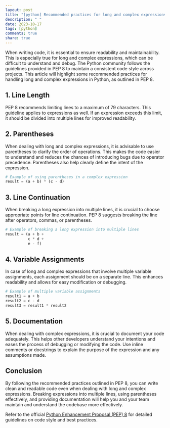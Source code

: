 ```yaml
---
layout: post
title: "[python] Recommended practices for long and complex expressions in PEP 8"
description: " "
date: 2023-10-17
tags: [python]
comments: true
share: true
---
```


When writing code, it is essential to ensure readability and maintainability. This is especially true for long and complex expressions, which can be difficult to understand and debug. The Python community follows the guidelines provided in PEP 8 to maintain a consistent code style across projects. This article will highlight some recommended practices for handling long and complex expressions in Python, as outlined in PEP 8.

## 1. Line Length

PEP 8 recommends limiting lines to a maximum of 79 characters. This guideline applies to expressions as well. If an expression exceeds this limit, it should be divided into multiple lines for improved readability.

## 2. Parentheses

When dealing with long and complex expressions, it is advisable to use parentheses to clarify the order of operations. This makes the code easier to understand and reduces the chances of introducing bugs due to operator precedence. Parentheses also help clearly define the intent of the expression.

```python
# Example of using parentheses in a complex expression
result = (a + b) * (c - d)
```

## 3. Line Continuation

When breaking a long expression into multiple lines, it is crucial to choose appropriate points for line continuation. PEP 8 suggests breaking the line after operators, commas, or parentheses.

```python
# Example of breaking a long expression into multiple lines
result = (a + b +
          c * d +
          e - f)
```

## 4. Variable Assignments

In case of long and complex expressions that involve multiple variable assignments, each assignment should be on a separate line. This enhances readability and allows for easy modification or debugging.

```python
# Example of multiple variable assignments
result1 = a + b
result2 = c - d
result3 = result1 * result2
```

## 5. Documentation

When dealing with complex expressions, it is crucial to document your code adequately. This helps other developers understand your intentions and eases the process of debugging or modifying the code. Use inline comments or docstrings to explain the purpose of the expression and any assumptions made.

## Conclusion

By following the recommended practices outlined in PEP 8, you can write clean and readable code even when dealing with long and complex expressions. Breaking expressions into multiple lines, using parentheses effectively, and providing documentation will help you and your team maintain and understand the codebase more effectively.

Refer to the official [Python Enhancement Proposal (PEP) 8](https://www.python.org/dev/peps/pep-0008/) for detailed guidelines on code style and best practices.
